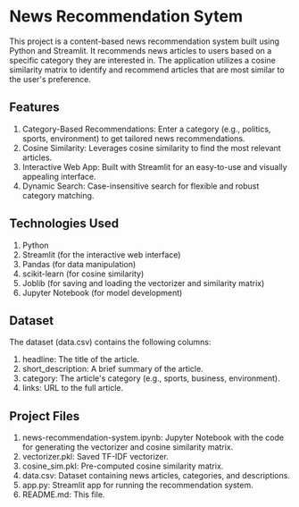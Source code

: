 # News Recommendation Sytem
This project is a content-based news recommendation system built using Python and Streamlit. It recommends news articles to users based on a specific category they are interested in. The application utilizes a cosine similarity matrix to identify and recommend articles that are most similar to the user's preference.

## Features
  1. Category-Based Recommendations: Enter a category (e.g., politics, sports, 
     environment) to get tailored news recommendations.
  2. Cosine Similarity: Leverages cosine similarity to find the most relevant 
     articles.
  3. Interactive Web App: Built with Streamlit for an easy-to-use and visually 
     appealing interface.
  4. Dynamic Search: Case-insensitive search for flexible and robust category 
     matching.

## Technologies Used
 1. Python
 2. Streamlit (for the interactive web interface)
 3. Pandas (for data manipulation)
 4. scikit-learn (for cosine similarity)
 5. Joblib (for saving and loading the vectorizer and similarity matrix)
 6. Jupyter Notebook (for model development)

## Dataset
The dataset (data.csv) contains the following columns:

  1. headline: The title of the article.
  2. short_description: A brief summary of the article.
  3. category: The article's category (e.g., sports, business, environment).
  4. links: URL to the full article.

## Project Files
  1.  news-recommendation-system.ipynb: Jupyter Notebook with the code for 
      generating the vectorizer and cosine similarity matrix.
  2.  vectorizer.pkl: Saved TF-IDF vectorizer.
  3. cosine_sim.pkl: Pre-computed cosine similarity matrix.
  4. data.csv: Dataset containing news articles, categories, and descriptions.
  5. app.py: Streamlit app for running the recommendation system.
  6. README.md: This file.

